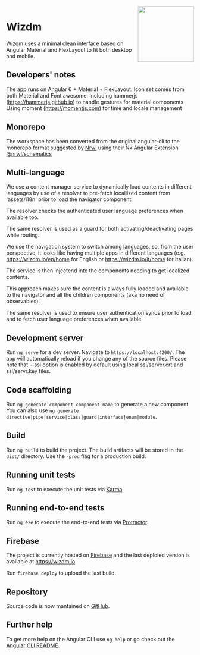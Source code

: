 
<img src="wizdm/apps/wizdm/src/assets/img/wmlogo.png" align="right" width="150px"/>

Wizdm
=====

Wizdm uses a minimal clean interface based on Angular Material and FlexLayout to fit both desktop and mobile.

## Developers' notes

The app runs on Angular 6 + Material + FlexLayout.
Icon set comes from both Material and Font awesome.
Including hammerjs (https://hammerjs.github.io) to handle gestures for material components
Using moment (https://momentjs.com) for time and locale management

## Monorepo

The workspace has been converted from the original angular-cli to the monorepo format suggested by [Nrwl](https://nrwl.io/)
using their Nx Angular Extension [@nrwl/schematics](https://nrwl.io/nx/guide-getting-started)

## Multi-language

We use a content manager service to dynamically load contents in different languages by use of a resolver to pre-fetch localilzed content from 'assets/i18n' prior to load the navigator component.

The resolver checks the authenticated user language preferences when available too.

The same resolver is used as a guard for both activating/deactivating pages while routing.

We use the navigation system to switch among languages, so, from the user perspective, it looks like having multiple apps in different languages (e.g. https://wizdm.io/en/home for English or https://wizdm.io/it/home for Italian).

The service is then injectend into the components needing to get localized contents.  

This approach makes sure the content is always fully loaded and available to the navigator and all the children components (aka no need of observables).

The same resolver is used to ensure user authentication syncs prior to load and to fetch user language preferences when available.

## Development server

Run `ng serve` for a dev server. Navigate to `https://localhost:4200/`. The app will automatically reload if you change any of the source files.
Please note that --ssl option is enabled by default using local ssl/server.crt and ssl/servr.key files.

## Code scaffolding

Run `ng generate component component-name` to generate a new component. You can also use `ng generate directive|pipe|service|class|guard|interface|enum|module`.

## Build

Run `ng build` to build the project. The build artifacts will be stored in the `dist/` directory. Use the `-prod` flag for a production build.

## Running unit tests

Run `ng test` to execute the unit tests via [Karma](https://karma-runner.github.io).

## Running end-to-end tests

Run `ng e2e` to execute the end-to-end tests via [Protractor](http://www.protractortest.org/).

## Firebase

The project is currently hosted on [Firebase](https://firebase.google.com/) and the last deploied version is available at https://wizdm.io

Run `firebase deploy` to upload the last build.

## Repository

Source code is now mantained on [GitHub](https://github.com/wizdmio/wizdm).

## Further help

To get more help on the Angular CLI use `ng help` or go check out the [Angular CLI README](https://github.com/angular/angular-cli/blob/master/README.md).

